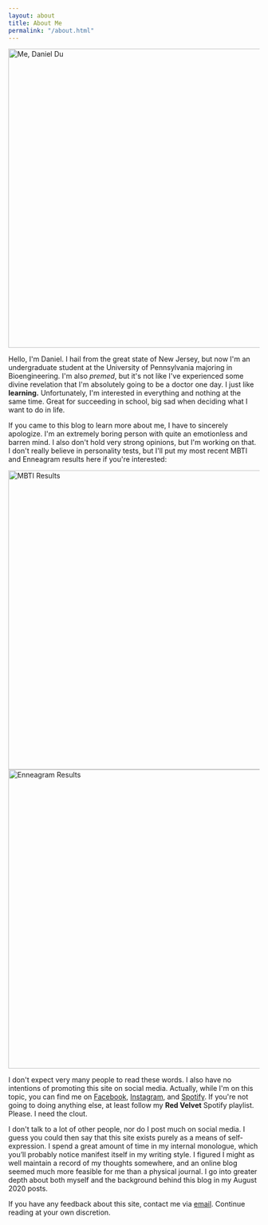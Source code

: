 ```yaml
---
layout: about
title: About Me
permalink: "/about.html"
---
```


<img alt="Me, Daniel Du" src="../../img/ddu_toga.jpg" width="600px">

Hello, I'm Daniel. I hail from the great state of New Jersey, but now I'm an undergraduate student at the University of Pennsylvania majoring in Bioengineering. I'm also <em>premed</em>, but it's not like I've experienced some divine revelation that I'm absolutely going to be a doctor one day. I just like **learning.** Unfortunately, I'm interested in everything and nothing at the same time. Great for succeeding in school, big sad when deciding what I want to do in life.

If you came to this blog to learn more about me, I have to sincerely apologize. I'm an extremely boring person with quite an emotionless and barren mind. I also don't hold very strong opinions, but I'm working on that. I don't really believe in personality tests, but I'll put my most recent MBTI and Enneagram results here if you're interested:

<img alt="MBTI Results" src="../../img/mbti_results.png" width="600px">

<img alt="Enneagram Results" src="../../img/enneagram_results.png" width="600px">

I don't expect very many people to read these words. I also have no intentions of promoting this site on social media. Actually, while I'm on this topic, you can find me on [Facebook](https://www.facebook.com/danielkdu), [Instagram](https://www.instagram.com/danielduuu/), and [Spotify](https://open.spotify.com/user/22abbcd3veltcxm4azpwckdca). If you're not going to doing anything else, at least follow my **Red Velvet** Spotify playlist. Please. I need the clout.

I don't talk to a lot of other people, nor do I post much on social media. I guess you could then say that this site exists purely as a means of self-expression. I spend a great amount of time in my internal monologue, which you’ll probably notice manifest itself in my writing style. I figured I might as well maintain a record of my thoughts somewhere, and an online blog seemed much more feasible for me than a physical journal. I go into greater depth about both myself and the background behind this blog in my August 2020 posts.

If you have any feedback about this site, contact me via <a href="mailto:dadu@seas.upenn.edu">email</a>. Continue reading at your own discretion.
